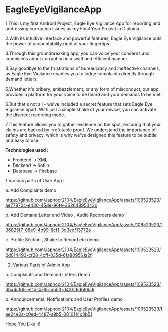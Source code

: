 # EagleEyeVigilanceApp

1.This is my first Android Project, Eagle Eye Vigilance App for reporting and addressing corruption issues as my Final Year Project in Diploma. 

2.With its intuitive interface and powerful features, Eagle Eye Vigilance puts the power of accountability right at your fingertips.

3.Through this groundbreaking app, you can voice your concerns and complaints about corruption in a swift and efficient manner. 

4.Say goodbye to the frustrations of bureaucracy and ineffective channels, as Eagle Eye Vigilance enables you to lodge complaints directly through demand letters. 

5.Whether it's bribery, embezzlement, or any form of misconduct, our app provides a platform for your voice to be heard and your demands to be met.

6.But that's not all - we've included a secret feature that sets Eagle Eye Vigilance apart. With just a simple shake of your device, you can activate the 
discreet recording mode. 

7.This feature allows you to gather evidence on the spot, ensuring that your claims are backed by irrefutable proof. We understand the importance of safety and privacy, which is why we've designed this feature to be subtle and easy to use.

<b>Technologies used : </b>
<ul>
  <li>Frontend -> XML</li>

<li>Backend -> Kotlin</li>

<li>Database -> Firebase</li>
</ul>
1.Various parts of User App : 
<p>
a. Add Complaints demo

https://github.com/Japnoor2104/EagleEyeVigilanceApp/assets/109523523/ae77870c-e430-45de-96fe-36264895343c    

b. Add Demand Letter and Video , Audio Recorders demo

https://github.com/Japnoor2104/EagleEyeVigilanceApp/assets/109523523/136825f7-88e9-4b99-8cf1-3d3edf13772a

c. Profile Section , Shake to Record etc demo
 
https://github.com/Japnoor2104/EagleEyeVigilanceApp/assets/109523523/2d014493-cf28-4cff-835d-6fa809561a2f

2. Various Parts of Admin App

a. Complaints and Demand Letters Demo

https://github.com/Japnoor2104/EagleEyeVigilanceApp/assets/109523523/dba4cf65-ef1b-4795-ab53-d431c9db96a9

b. Announcements, Notifications and User Profiles demo

https://github.com/Japnoor2104/EagleEyeVigilanceApp/assets/109523523/fae24e2a-c0ed-4487-a9b5-0810114c3b51

</p>
  
Hope You Like it!
